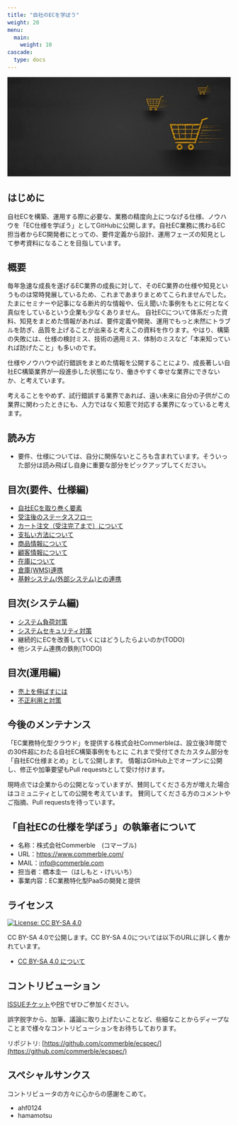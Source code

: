 ```yaml
---
title: "自社のECを学ぼう"
weight: 20
menu:
  main:
    weight: 10
cascade:
  type: docs
---
```


![自社のECを学ぼう](../ecspec_hero.jpeg)

## はじめに

自社ECを構築、運用する際に必要な、業務の精度向上につなげる仕様、ノウハウを「EC仕様を学ぼう」としてGitHubに公開します。自社EC業務に携わるEC担当者からEC開発者にとっての、要件定義から設計、運用フェーズの知見として参考資料になることを目指しています。

## 概要

毎年急速な成長を遂げるEC業界の成長に対して、そのEC業界の仕様や知見というものは常時発展しているため、これまであまりまとめてこられませんでした。たまにセミナーや記事になる断片的な情報や、伝え聞いた事例をもとに何となく真似をしているという企業も少なくありません。
自社ECについて体系だった資料、知見をまとめた情報があれば、要件定義や開発、運用でもっと未然にトラブルを防ぎ、品質を上げることが出来ると考えこの資料を作ります。やはり、構築の失敗には、仕様の検討ミス、技術の適用ミス、体制のミスなど「本来知っていれば防げたこと」も多いのです。

仕様やノウハウや試行錯誤をまとめた情報を公開することにより、成長著しい自社EC構築業界が一段進歩した状態になり、働きやすく幸せな業界にできないか、と考えています。

考えることをやめず、試行錯誤する業界であれば、遠い未来に自分の子供がこの業界に関わったときにも、人力ではなく知恵で対応する業界になっていると考えます。

## 読み方

- 要件、仕様については、自分に関係ないところも含まれています。そういった部分は読み飛ばし自身に重要な部分をピックアップしてください。

## 目次(要件、仕様編)

- [自社ECを取り巻く要素](ec/)
- [受注後のステータスフロー](orderstatus/)
- [カート注文（受注完了まで）について](order/)
- [支払い方法について](payment/)
- [商品情報について](product/)
- [顧客情報について](customer/)
- [在庫について](stock/)
- [倉庫(WMS)連携](wms/)
- [基幹システム(外部システム)との連携](federation/)


## 目次(システム編)

- [システム負荷対策](systemload/)
- [システムセキュリティ対策](systemsecurity/)
- 継続的にECを改善していくにはどうしたらよいのか(TODO)
- 他システム連携の鉄則(TODO)

## 目次(運用編)

- [売上を伸ばすには](promotion/)
- [不正利用と対策](unauthorizeduse/)

## 今後のメンテナンス

「EC業務特化型クラウド」を提供する株式会社Commerbleは、設立後3年間での30件超にわたる自社EC構築事例をもとに
これまで受付てきたカスタム部分を「自社EC仕様まとめ」として公開します。
情報はGitHub上でオープンに公開し、修正や加筆要望もPull requestsとして受け付けます。

現時点では企業からの公開となっていますが、賛同してくださる方が増えた場合はコミュニティとしての公開を考えています。
賛同してくださる方のコメントやご指摘、Pull requestsを待っています。

## 「自社ECの仕様を学ぼう」の執筆者について

- 名称：株式会社Commerble　(コマーブル)
- URL：https://www.commerble.com/
- MAIL：info@commerble.com
- 担当者：橋本圭一（はしもと・けいいち）
- 事業内容：EC業務特化型PaaSの開発と提供

## ライセンス

[![License: CC BY-SA 4.0](https://img.shields.io/badge/License-CC%20BY--SA%204.0-lightgrey.svg)](https://creativecommons.org/licenses/by-sa/4.0/)

CC BY-SA 4.0で公開します。CC BY-SA 4.0については以下のURLに詳しく書かれています。

- [CC BY-SA 4.0 について](https://creativecommons.org/licenses/by-sa/4.0/)

## コントリビューション

[ISSUEチケット](https://github.com/commerble/ecspec/issues)や[PR](https://github.com/commerble/ecspec/pulls)でぜひご参加ください。

誤字脱字から、加筆、議論に取り上げたいことなど、些細なことからディープなことまで様々なコントリビューションをお待ちしております。

リポジトリ: [https://github.com/commerble/ecspec/](https://github.com/commerble/ecspec/)

## スペシャルサンクス

コントリビュータの方々に心からの感謝をこめて。

- ahf0124
- hamamotsu
